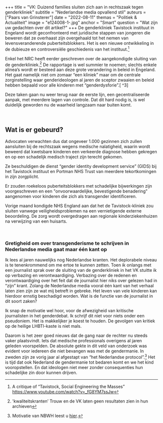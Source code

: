 +++
title = "VK: Duizend families sluiten zich aan in rechtszaak tegen genderkliniek"
subtitle = "Nederlandse media opvallend stil"
auteurs = ["Paars van Grinsterer"]
date = "2022-08-11"
themas = "Politiek & Actualiteit"
image = "e124008-1-.jpg"
anchor = "Smart"
question = "Wat zijn uw gedachten over dit artikel?"
+++
De genderkliniek Tavistock instituut in Engeland wordt geconfronteerd met juridische stappen van jongeren die beweren dat ze overhaast zijn overgehaald tot het nemen van levensveranderende puberteitsblokkers. Het is een nieuwe ontwikkeling in de dubieuze en controversiële geschiedenis van het instituut.[](#_ftn1)[^1]

Enkel het NRC heeft eerder geschreven over de aangekondigde sluiting van de genderkliniek[](#_ftn2).[^2] De rapportage is wel summier te noemen; slechts enkele alinea’s wordt er besteed aan deze grote verandering in beleid in Engeland. Het gaat namelijk niet om zomaar “een kliniek” maar om de centrale zorginstelling waar genderideologen al jaren de sceptor zwaaien en beleid hebben bepaald voor alle kinderen met “genderdysforie”[](#_ftn3).\[ ^3]

Deze taken gaan nu weer terug naar de eerste lijn, een gecentraliseerde aanpak, met meerdere lagen van controle. Dat dit hard nodig is, is wel duidelijk geworden nu de waarheid langzaam naar buiten komt.

 

## [](<>)Wat is er gebeurd?

Advocaten verwachten dus dat ongeveer 1.000 gezinnen zich zullen aansluiten bij de rechtszaak wegens medische nalatigheid, waarin wordt beweerd dat kwetsbare kinderen een verkeerde diagnose hebben gekregen en op een schadelijk medisch traject zijn terecht gekomen.

Ze beschuldigen de dienst “gender identity development service” (GIDS) bij het Tavistock instituut en Portman NHS Trust van meerdere tekortkomingen in zijn zorgplicht.

Er zouden roekeloos puberteitsblokkers met schadelijke bijwerkingen zijn voorgeschreven en een "onvoorwaardelijke, bevestigende benadering" aangenomen voor kinderen die zich als transgender identificeren.

Vorige maand kondigde NHS England aan dat het de Tavistock-kliniek zou sluiten vanwege veiligheidsproblemen na een vernietigende externe beoordeling. De zorg wordt overgedragen aan regionale kinderziekenhuizen na verwijzing van een huisarts.

 

### [](<>)Gretigheid om over transgenderisme te schrijven in Nederlandse media gaat maar één kant op

Ik lees al jaren nauwelijks nog Nederlandse kranten. Het deplorabele niveau is te tenenkrommend om me ertoe te kunnen zetten. Toen ik onlangs met een journalist sprak over de sluiting van de genderkliniek in het VK stuitte ik op verbazing en verontwaardiging. Verbazing over de redenen en verontwaardiging over het feit dat de journalist hier niks over gelezen had in “zijn” krant. Zolang de Nederlandse media vooral één kant van het verhaal laten zien zijn ze wat mij betreft in gebreke. Het leven van vele kinderen kan hierdoor ernstig beschadigd worden. Wat is de functie van de journalist in dit soort zaken?

Ik snap de motivatie wel hoor, voor de afwezigheid van kritische journalisten in het genderdebat. Ik schrijf dit niet voor niets onder een pseudoniem. Het is makkelijker je koest te houden. De gevolgen van kritiek op de heilige LHBTI-kaste is niet mals.

Daarom is het zeer goed nieuws dat de gang naar de rechter nu steeds vaker plaatsvindt. Iets dat medische professionals overigens al jaren geleden voorspelden. De absolute gekte in dit veld van onderzoek was evident voor iedereen die niet bevangen was met de gendermanie. In zweden zijn ze vorig jaar al afgestapt van “het Nederlandse protocol”.[^4] Het is tijd dat ook Nederland de gendermanie tot bedaren komt en we het kind vooropstellen. En dat ideologen niet meer zonder consequenties hun schadelijke zin door kunnen drijven.



[^1]: A critique of “Tavistock, Social Engineering the Masses” https://www.youtube.com/watch?v=_fG8YM7ssJw 

[^2]: 'kwaliteitskranten’ Trouw en de VK laten geen resultaten zien in hun archieven

[^3]: As Dr Cass wrote: “The support of wider services is vital.” Ideologues and fox-murderers can block out those they disagree with, but for healthcare services, that time is up. Bron:  https://unherd.com/2022/08/why-the-tavistock-wont-talk-to-me/

[^4]: Motivatie van NBWH leest u [hier](https://segm.org/segm-summary-sweden-prioritizes-therapy-curbs-hormones-for-gender-dysphoric-youth).